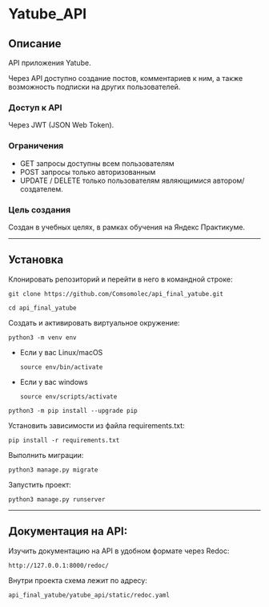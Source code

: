 # Yatube_API
## Описание
API приложения Yatube. 

Через API доступно создание постов, комментариев к ним, а также возможность подписки на других пользователей.
### Доступ к API
Через JWT (JSON Web Token). 
### Ограничения
* GET запросы доступны всем пользователям
* POST запросы только авторизованным
* UPDATE / DELETE только пользователям являющимися автором/создателем.
### Цель создания
Создан в учебных целях, в рамках обучения на Яндекс Практикуме.
____
## Установка

Клонировать репозиторий и перейти в него в командной строке:

```
git clone https://github.com/Comsomolec/api_final_yatube.git
```

```
cd api_final_yatube
```

Cоздать и активировать виртуальное окружение:

```
python3 -m venv env
```

* Если у вас Linux/macOS

    ```
    source env/bin/activate
    ```

* Если у вас windows

    ```
    source env/scripts/activate
    ```

```
python3 -m pip install --upgrade pip
```

Установить зависимости из файла requirements.txt:

```
pip install -r requirements.txt
```

Выполнить миграции:

```
python3 manage.py migrate
```

Запустить проект:

```
python3 manage.py runserver
```
____
## Документация на API:

Изучить документацию на API в удобном формате через Redoc:
```
http://127.0.0.1:8000/redoc/
```
Внутри проекта схема лежит по адресу:
```
api_final_yatube/yatube_api/static/redoc.yaml
```